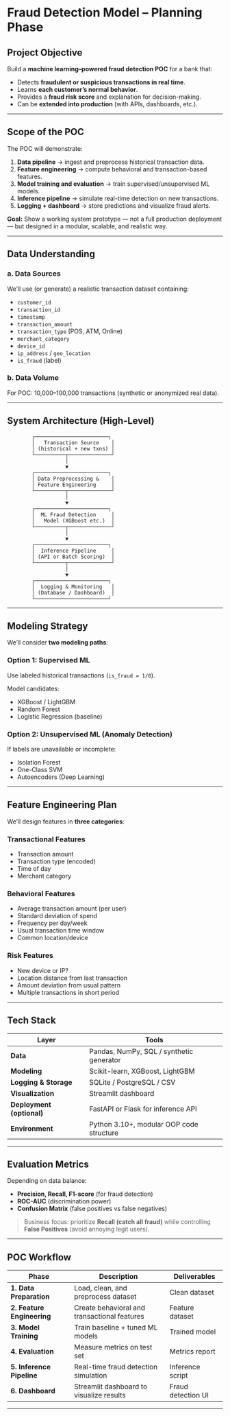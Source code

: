 # Fraud Detection Model – Planning Phase

## Project Objective
Build a **machine learning–powered fraud detection POC** for a bank that:
- Detects **fraudulent or suspicious transactions in real time**.
- Learns **each customer’s normal behavior**.
- Provides a **fraud risk score** and explanation for decision-making.
- Can be **extended into production** (with APIs, dashboards, etc.).

---

##  Scope of the POC
The POC will demonstrate:
1. **Data pipeline** → ingest and preprocess historical transaction data.  
2. **Feature engineering** → compute behavioral and transaction-based features.  
3. **Model training and evaluation** → train supervised/unsupervised ML models.  
4. **Inference pipeline** → simulate real-time detection on new transactions.  
5. **Logging + dashboard** → store predictions and visualize fraud alerts.

 **Goal:** Show a working system prototype — not a full production deployment — but designed in a modular, scalable, and realistic way.

---

##  Data Understanding

### a. Data Sources
We’ll use (or generate) a realistic transaction dataset containing:
- `customer_id`
- `transaction_id`
- `timestamp`
- `transaction_amount`
- `transaction_type` (POS, ATM, Online)
- `merchant_category`
- `device_id`
- `ip_address` / `geo_location`
- `is_fraud` (label)

### b. Data Volume
For POC: 10,000–100,000 transactions (synthetic or anonymized real data).

---

##  System Architecture (High-Level)
            ┌────────────────────────┐
            │   Transaction Source    │
            │ (historical + new txns) │
            └──────────┬──────────────┘
                       │
                       ▼
            ┌────────────────────────┐
            │ Data Preprocessing &    │
            │ Feature Engineering     │
            └──────────┬──────────────┘
                       │
                       ▼
            ┌────────────────────────┐
            │  ML Fraud Detection     │
            │   Model (XGBoost etc.)  │
            └──────────┬──────────────┘
                       │
                       ▼
            ┌────────────────────────┐
            │  Inference Pipeline     │
            │ (API or Batch Scoring)  │
            └──────────┬──────────────┘
                       │
                       ▼
            ┌────────────────────────┐
            │  Logging & Monitoring   │
            │ (Database / Dashboard)  │
            └────────────────────────┘

---

##  Modeling Strategy

We’ll consider **two modeling paths**:

### Option 1: Supervised ML
Use labeled historical transactions (`is_fraud = 1/0`).

Model candidates:
- XGBoost / LightGBM  
- Random Forest  
- Logistic Regression (baseline)

### Option 2: Unsupervised ML (Anomaly Detection)
If labels are unavailable or incomplete:
- Isolation Forest  
- One-Class SVM  
- Autoencoders (Deep Learning)

---

##  Feature Engineering Plan

We’ll design features in **three categories**:

###  Transactional Features
- Transaction amount  
- Transaction type (encoded)  
- Time of day  
- Merchant category  

###  Behavioral Features
- Average transaction amount (per user)  
- Standard deviation of spend  
- Frequency per day/week  
- Usual transaction time window  
- Common location/device  

###  Risk Features
- New device or IP?  
- Location distance from last transaction  
- Amount deviation from usual pattern  
- Multiple transactions in short period  

---

##  Tech Stack

| Layer | Tools |
|-------|--------|
| **Data** | Pandas, NumPy, SQL / synthetic generator |
| **Modeling** | Scikit-learn, XGBoost, LightGBM |
| **Logging & Storage** | SQLite / PostgreSQL / CSV |
| **Visualization** | Streamlit dashboard |
| **Deployment (optional)** | FastAPI or Flask for inference API |
| **Environment** | Python 3.10+, modular OOP code structure |

---

##  Evaluation Metrics
Depending on data balance:
- **Precision, Recall, F1-score** (for fraud detection)
- **ROC-AUC** (discrimination power)
- **Confusion Matrix** (false positives vs false negatives)

>  Business focus: prioritize **Recall (catch all fraud)** while controlling **False Positives** (avoid annoying legit users).

---

##  POC Workflow

| Phase | Description | Deliverables |
|--------|--------------|---------------|
| **1. Data Preparation** | Load, clean, and preprocess dataset | Clean dataset |
| **2. Feature Engineering** | Create behavioral and transactional features | Feature dataset |
| **3. Model Training** | Train baseline + tuned ML models | Trained model |
| **4. Evaluation** | Measure metrics on test set | Metrics report |
| **5. Inference Pipeline** | Real-time fraud detection simulation | Inference script |
| **6. Dashboard** | Streamlit dashboard to visualize results | Fraud detection UI |

---


